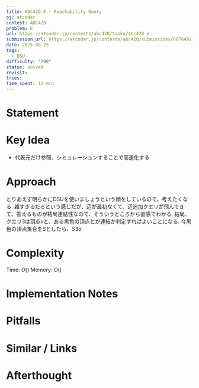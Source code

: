 ```yaml
---
title: ABC420 E - Reachability Query
oj: atcoder
contest: ABC420
problem: E
url: https://atcoder.jp/contests/abc420/tasks/abc420_e
submission_url: https://atcoder.jp/contests/abc420/submissions/68764921
date: 2025-08-25
tags:
  - DSU
difficulty: "790"
status: solved
revisit:
tries:
time_spent: 12 min
---
```


# Statement

# Key Idea
- 代表元だけ参照、シミュレーションすることで高速化する
# Approach
とりあえず明らかにDSUを使いましょうという顔をしているので、考えたくなる. 雑すぎるだろという感じだが、辺が最初なくて、辺追加クエリが飛んできて、答えるものが結局連結性なので、そういうところから直感でわかる.
結局、クエリ3は頂点vと、ある黒色の頂点とが連結か判定すればよいことになる. 今黒色の頂点集合をSとしたら、$S \exists a$
# Complexity
Time: $O()$
Memory: $O()$

# Implementation Notes

# Pitfalls

# Similar / Links

# Afterthought
